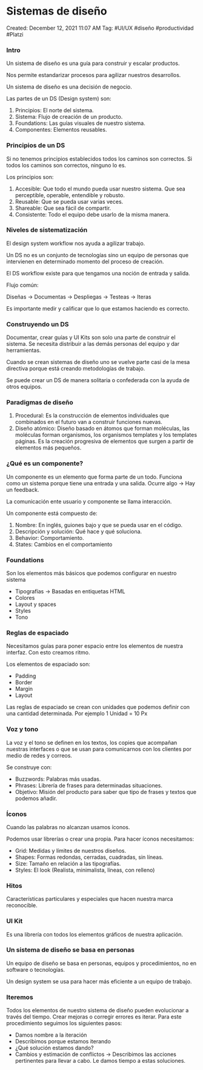 # Sistemas de diseño

Created: December 12, 2021 11:07 AM
Tag: #UI/UX #diseño #productividad #Platzi 

### Intro

Un sistema de diseño es una guía para construir y escalar productos.

Nos permite estandarizar procesos para agilizar nuestros desarrollos.

Un sistema de diseño es una decisión de negocio.

Las partes de un DS (Design system) son:

1. Principios: El norte del sistema.
2. Sistema: Flujo de creación de un producto.
3. Foundations: Las guías visuales de nuestro sistema.
4. Componentes: Elementos reusables.

### Principios de un DS

Si no tenemos principios establecidos todos los caminos son correctos. Si todos los caminos son correctos, ninguno lo es.

Los principios son:

1. Accesible: Que todo el mundo pueda usar nuestro sistema. Que sea perceptible, operable, entendible y robusto.
2. Reusable: Que se pueda usar varias veces.
3. Shareable: Que sea fácil de compartir.
4. Consistente: Todo el equipo debe usarlo de la misma manera.

### Niveles de sistematización

El design system workflow nos ayuda a agilizar trabajo.

Un DS no es un conjunto de tecnologías sino un equipo de personas que intervienen en determinado momento del proceso de creación.

El DS workflow existe para que tengamos una noción de entrada y salida.

Flujo común:

Diseñas → Documentas → Despliegas → Testeas → Iteras

Es importante medir y calificar que lo que estamos haciendo es correcto.

### Construyendo un DS

Documentar, crear guías y UI Kits son solo una parte de construir el sistema. Se necesita distribuir a las demás personas del equipo y dar herramientas.

Cuando se crean sistemas de diseño uno se vuelve parte casi de la mesa directiva porque está creando metodologías de trabajo.

Se puede crear un DS de manera solitaria o confederada con la ayuda de otros equipos.

### Paradigmas de diseño

1. Procedural: Es la construcción de elementos individuales que combinados en el futuro van a construir funciones nuevas.
2. Diseño atómico: Diseño basado en átomos que forman moléculas, las moléculas forman organismos, los organismos templates y los templates páginas. Es la creación progresiva de elementos que surgen a partir de elementos más pequeños.

### ¿Qué es un componente?

Un componente es un elemento que forma parte de un todo. Funciona como un sistema porque tiene una entrada y una salida. Ocurre algo → Hay un feedback.

La comunicación ente usuario y componente se llama interacción.

Un componente está compuesto de:

1. Nombre: En inglés, guiones bajo y que se pueda usar en el código.
2. Descripción y solución: Qué hace y qué soluciona.
3. Behavior: Comportamiento.
4. States: Cambios en el comportamiento

### Foundations

Son los elementos más básicos que podemos configurar en nuestro sistema

- Tipografías → Basadas en entiquetas HTML
- Colores
- Layout y spaces
- Styles
- Tono

### Reglas de espaciado

Necesitamos guías para poner espacio entre los elementos de nuestra interfaz. Con esto creamos ritmo.

Los elementos de espaciado son:

- Padding
- Border
- Margin
- Layout

Las reglas de espaciado se crean con unidades que podemos definir con una cantidad determinada. Por ejemplo 1 Unidad = 10 Px

### Voz y tono

La voz y el tono se definen en los textos, los copies que acompañan nuestras interfaces o que se usan para comunicarnos con los clientes por medio de redes y correos.

Se construye con:

- Buzzwords: Palabras más usadas.
- Phrases: Librería de frases para determinadas situaciones.
- Objetivo: Misión del producto para saber que tipo de frases y textos que podemos añadir.

### Íconos

Cuando las palabras no alcanzan usamos íconos.

Podemos usar librerías o crear una propia. Para hacer íconos necesitamos:

- Grid: Medidas y límites de nuestros diseños.
- Shapes: Formas redondas, cerradas, cuadradas, sin líneas.
- Size: Tamaño en relación a las tipografías.
- Styles: El look (Realista, minimalista, líneas, con relleno)

### Hitos

Características particulares y especiales que hacen nuestra marca reconocible.

### UI Kit

Es una librería con todos los elementos gráficos de nuestra aplicación.

### Un sistema de diseño se basa en personas

Un equipo de diseño se basa en personas, equipos y procedimientos, no en software o tecnologías.

Un design system se usa para hacer más eficiente a un equipo de trabajo.

### Iteremos

Todos los elementos de nuestro sistema de diseño pueden evolucionar a través del tiempo. Crear mejoras o corregir errores es iterar. Para este procedimiento seguimos los siguientes pasos:

- Damos nombre a la iteración
- Describimos porque estamos iterando
- ¿Qué solución estamos dando?
- Cambios y estimación de conflictos → Describimos las acciones pertinentes para llevar a cabo. Le damos tiempo a estas soluciones.